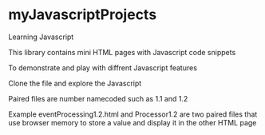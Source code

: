 # myJavascriptProjects
Learning Javascript

This library contains mini HTML pages with Javascript code snippets

To demonstrate and play with diffrent Javascript features

Clone the file and explore the Javascript

Paired files are number namecoded such as 1.1 and 1.2

Example eventProcessing1.2.html and Processor1.2 are two paired files that use browser memory to store a value and display it in the other HTML page

